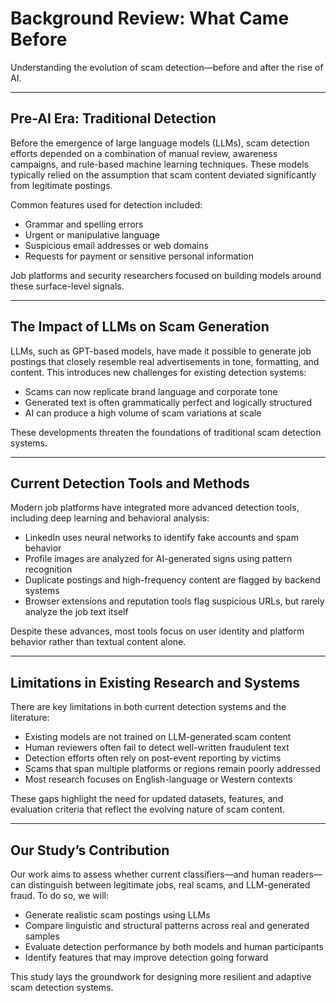 # Background Review: What Came Before

Understanding the evolution of scam detection—before and after the rise of AI.

---

## Pre-AI Era: Traditional Detection

Before the emergence of large language models (LLMs), scam detection efforts
depended on a combination of manual review, awareness campaigns, and rule-based
machine learning techniques. These models typically relied on the assumption
that scam content deviated significantly from legitimate postings.

Common features used for detection included:

- Grammar and spelling errors
- Urgent or manipulative language
- Suspicious email addresses or web domains
- Requests for payment or sensitive personal information

Job platforms and security researchers focused on building models around these
surface-level signals.

---

## The Impact of LLMs on Scam Generation

LLMs, such as GPT-based models, have made it possible to generate job postings
that closely resemble real advertisements in tone, formatting, and content.
This introduces new challenges for existing detection systems:

- Scams can now replicate brand language and corporate tone
- Generated text is often grammatically perfect and logically structured
- AI can produce a high volume of scam variations at scale

These developments threaten the foundations of traditional scam detection
systems.

---

## Current Detection Tools and Methods

Modern job platforms have integrated more advanced detection tools, including
deep learning and behavioral analysis:

- LinkedIn uses neural networks to identify fake accounts and spam behavior
- Profile images are analyzed for AI-generated signs using pattern recognition
- Duplicate postings and high-frequency content are flagged by backend systems
- Browser extensions and reputation tools flag suspicious URLs, but rarely
  analyze the job text itself

Despite these advances, most tools focus on user identity and platform behavior
rather than textual content alone.

---

## Limitations in Existing Research and Systems

There are key limitations in both current detection systems and the literature:

- Existing models are not trained on LLM-generated scam content
- Human reviewers often fail to detect well-written fraudulent text
- Detection efforts often rely on post-event reporting by victims
- Scams that span multiple platforms or regions remain poorly addressed
- Most research focuses on English-language or Western contexts

These gaps highlight the need for updated datasets, features, and evaluation
criteria that reflect the evolving nature of scam content.

---

## Our Study’s Contribution

Our work aims to assess whether current classifiers—and human readers—can
distinguish between legitimate jobs, real scams, and LLM-generated fraud.
To do so, we will:

- Generate realistic scam postings using LLMs
- Compare linguistic and structural patterns across real and generated samples
- Evaluate detection performance by both models and human participants
- Identify features that may improve detection going forward

This study lays the groundwork for designing more resilient and adaptive
scam detection systems.
